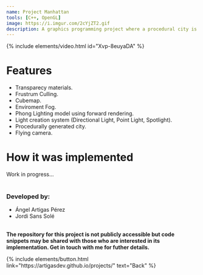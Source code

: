 ```yaml
---
name: Project Manhattan
tools: [C++, OpenGL]
image: https://i.imgur.com/2cYjZT2.gif
description: A graphics programming project where a procedural city is generated using my university's engine.
---
```


{% include elements/video.html id="Xvp-8euyaDA" %}

# Features
- Transparecy materials.
- Frustrum Culling.
- Cubemap.
- Enviroment Fog.
- Phong Lighting model using forward rendering.
- Light creation system (Directional Light, Point Light, Spotlight).
- Procedurally generated city.
- Flying camera.

# How it was implemented
Work in progress...<br><br>

### Developed by:
- Ángel Artigas Pérez
- Jordi Sans Solé

**<br>The repository for this project is not publicly accessible but code snippets may be shared with those who are interested in its implementation. Get in touch with me for futher details.**


<p class="text-center">
{% include elements/button.html link="https://artigasdev.github.io/projects/" text="Back" %}
</p>
